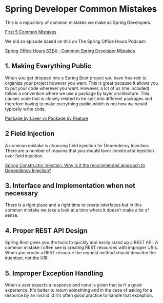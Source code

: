 # Spring Developer Common Mistakes

This is a repository of common mistakes we make as Spring Developers. 

[First 5 Common Mistakes](https://www.youtube.com/@danvega)

We did an episode based on this on The Spring Office Hours Podcast: 

[Spring Office Hours S3E4 - Common Spring Developer Mistakes](https://www.youtube.com/watch?v=nd5JzDIEI6A)

## 1. Making Everything Public 

When you get dropped into a Spring Boot project you have free rein to organize your project however you want. This is great because it allows you to put your code wherever you want. However, a lot of us (me included) follow a convention where we use a package by layer architecture. This causes code that is closely related to be split into different packages and therefore having to make everything public which is not how we would typically write code.

[Package by Layer vs Package by Feature](https://youtu.be/B1d95I7-zsw)

## 2 Field Injection

A common mistake is choosing field injection for Dependency Injection. There are a number of reasons that you should
favor constructor injection over field injection.

[Spring Constructor Injection: Why is it the recommended approach to Dependency Injection?](https://youtu.be/aX-bgylmprA)

## 3. Interface and Implementation when not necessary

There is a right place and a right time to create interfaces but in this common mistake we take a look at a time where it doesn't make a lot of sense. 

## 4. Proper REST API Design

Spring Boot gives you the tools to quickly and easily stand up a REST API. A common mistake I often see is creating REST resources with improper URIs. When you create a REST resource the request method should describe the intention, not the URI.

## 5. Improper Exception Handling

When a user expects a response and none is given that isn't a good experience. It's better to return something and in the case of asking for a resource by an invalid id it's often good practice to handle that exception. 